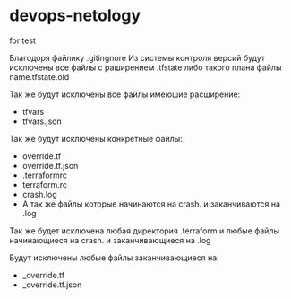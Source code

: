 # devops-netology
for test

Благодоря файлику .gitingnore
Из системы контроля версий будут исключены все файлы с раширением .tfstate либо такого плана файлы name.tfstate.old

Так же будут исключены все файлы имеюшие расширение: 
- tfvars
- tfvars.json 

Так же будут исключены конкретные файлы:
- override.tf
- override.tf.json
- .terraformrc
- terraform.rc
- crash.log
- А так же файлы которые начинаются на crash. и заканчиваются на .log

Так же будет исключена любая директория .terraform и любые файлы начинающиеся на crash. и заканчивающиеся на .log

Будут исключены любые файлы заканчивающиеся на: 
- _override.tf
- _override.tf.json

